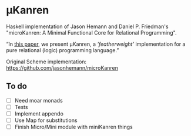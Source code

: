 μKanren
=======
Haskell implementation of Jason Hemann and Daniel P. Friedman's "microKanren: A Minimal Functional Core for Relational Programming".

“In [this paper](http://webyrd.net/scheme-2013/papers/HemannMuKanren2013.pdf), we present μKanren, a _‘featherweight’_ implementation for a pure relational (logic) programming language.”

Original Scheme implementation: https://github.com/jasonhemann/microKanren

To do
-----
- [ ] Need moar monads
- [ ] Tests
- [ ] Implement appendo
- [ ] Use Map for substitutions
- [ ] Finish Micro/Mini module with miniKanren things

